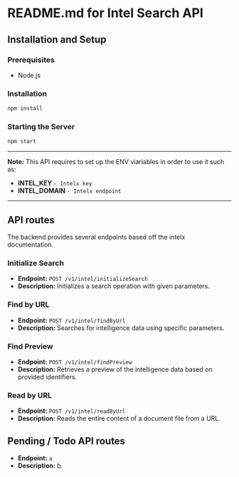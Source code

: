 
# README.md for Intel Search API

## Installation and Setup

### Prerequisites

- Node.js

### Installation

```bash
npm install
```

### Starting the Server

```bash
npm start
```

---

**Note:** This API requires to set up the ENV viariables in order to use it such as:

- **INTEL_KEY** `- Intelx key`
- **INTEL_DOMAIN** `- Intelx endpoint`

---

## API routes

The backend provides several endpoints based off the intelx documentation.

### Initialize Search

- **Endpoint:** `POST /v1/intel/initializeSearch`
- **Description:** Initializes a search operation with given parameters.

### Find by URL

- **Endpoint:** `POST /v1/intel/findByUrl`
- **Description:** Searches for intelligence data using specific parameters.

### Find Preview

- **Endpoint:** `POST /v1/intel/findPreview`
- **Description:** Retrieves a preview of the intelligence data based on provided identifiers.

### Read by URL

- **Endpoint:** `POST /v1/intel/readByUrl`
- **Description:** Reads the entire content of a document file from a URL.

## Pending / Todo API routes

- **Endpoint:** `a`
- **Description:** b.

